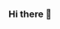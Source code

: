 ### Hi there 👋

<!--
**N-Harish/N-Harish** is a ✨ _special_ ✨ repository because its `README.md` (this file) appears on your GitHub profile.

Here are some ideas to get you started:

- 🔭 I’m currently working on Machine Learning, Natural language processing and Deep Learning
- 🌱 I’m currently learning Docker, tesseract ocr
- 👯 I’m looking to collaborate on Natural language processing
- 🤔 I’m looking for help with MLops
- 💬 Ask me about NLP, Deep Learning and Machine Learning
- 📫 How to reach me: contact me directly on this mail [harishnatarajan24@gmail.com](mailto: harishnatarajan24@gmail.com)
- 😄 Pronouns: ...
- ⚡ Fun fact: 
-->
